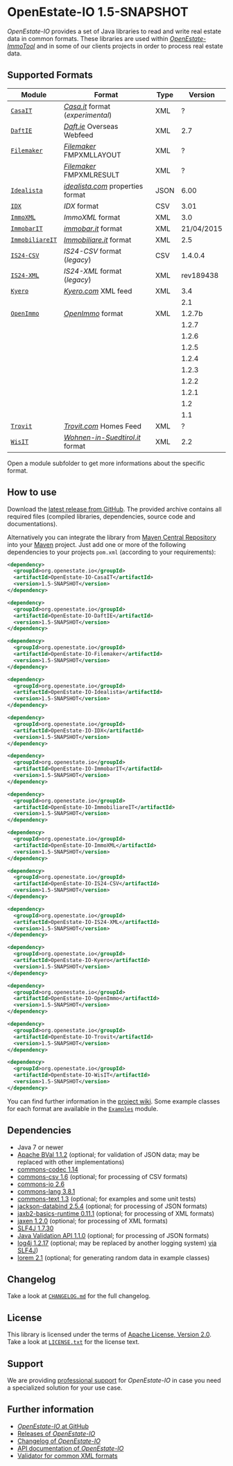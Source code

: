 OpenEstate-IO 1.5-SNAPSHOT
==========================

*OpenEstate-IO* provides a set of Java libraries to read and write real estate
data in common formats. These libraries are used within
[*OpenEstate-ImmoTool*](https://openestate.org/) and in some of our clients
projects in order to process real estate data.


Supported Formats
-----------------

| Module                           | Format                                                           | Type | Version    |
| -------------------------------- | ---------------------------------------------------------------- | ---- | ---------- |
| [`CasaIT`](CasaIT)               | [*Casa.it*](http://casa.it) format (*experimental*)              | XML  | ?          |
| [`DaftIE`](DaftIE)               | [*Daft.ie*](http://daft.ie) Overseas Webfeed                     | XML  | 2.7        |
| [`Filemaker`](Filemaker)         | [*Filemaker*](http://www.filemaker.com) FMPXMLLAYOUT             | XML  | ?          |
|                                  | [*Filemaker*](http://www.filemaker.com) FMPXMLRESULT             | XML  | ?          |
| [`Idealista`](Idealista)         | [*idealista.com*](https://www.idealista.com/) properties format  | JSON | 6.00       |
| [`IDX`](IDX)                     | *IDX* format                                                     | CSV  | 3.01       |
| [`ImmoXML`](ImmoXML)             | *ImmoXML* format                                                 | XML  | 3.0        |
| [`ImmobarIT`](ImmobarIT)         | [*immobar.it*](https://www.immobar.it) format                    | XML  | 21/04/2015 |
| [`ImmobiliareIT`](ImmobiliareIT) | [*Immobiliare.it*](http://immobiliare.it) format                 | XML  | 2.5        |
| [`IS24-CSV`](IS24-CSV)           | *IS24-CSV* format (*legacy*)                                     | CSV  | 1.4.0.4    |
| [`IS24-XML`](IS24-XML)           | *IS24-XML* format (*legacy*)                                     | XML  | rev189438  |
| [`Kyero`](Kyero)                 | [*Kyero.com*](https://www.kyero.com) XML feed                    | XML  | 3.4        |
|                                  |                                                                  |      | 2.1        |
| [`OpenImmo`](OpenImmo)           | [*OpenImmo*](http://www.openimmo.de) format                      | XML  | 1.2.7b     |
|                                  |                                                                  |      | 1.2.7      |
|                                  |                                                                  |      | 1.2.6      |
|                                  |                                                                  |      | 1.2.5      |
|                                  |                                                                  |      | 1.2.4      |
|                                  |                                                                  |      | 1.2.3      |
|                                  |                                                                  |      | 1.2.2      |
|                                  |                                                                  |      | 1.2.1      |
|                                  |                                                                  |      | 1.2        |
|                                  |                                                                  |      | 1.1        |
| [`Trovit`](Trovit)               | [*Trovit.com*](https://www.trovit.com) Homes Feed                | XML  | ?          |
| [`WisIT`](WisIT)                 | [*Wohnen-in-Suedtirol.it*](http://wohnen-in-suedtirol.it) format | XML  | 2.2        |

Open a module subfolder to get more informations about the specific format.


How to use
----------

Download the [latest release from GitHub](https://github.com/OpenEstate/OpenEstate-IO/releases/latest).
The provided archive contains all required files (compiled libraries,
dependencies, source code and documentations).

Alternatively you can integrate the library from
[Maven Central Repository](https://search.maven.org/#search|ga|1|org.openestate.io)
into your [Maven](https://maven.apache.org/) project. Just add one or more of the
following dependencies to your projects `pom.xml` (according to your
requirements):

```xml
<dependency>
  <groupId>org.openestate.io</groupId>
  <artifactId>OpenEstate-IO-CasaIT</artifactId>
  <version>1.5-SNAPSHOT</version>
</dependency>

<dependency>
  <groupId>org.openestate.io</groupId>
  <artifactId>OpenEstate-IO-DaftIE</artifactId>
  <version>1.5-SNAPSHOT</version>
</dependency>

<dependency>
  <groupId>org.openestate.io</groupId>
  <artifactId>OpenEstate-IO-Filemaker</artifactId>
  <version>1.5-SNAPSHOT</version>
</dependency>

<dependency>
  <groupId>org.openestate.io</groupId>
  <artifactId>OpenEstate-IO-Idealista</artifactId>
  <version>1.5-SNAPSHOT</version>
</dependency>

<dependency>
  <groupId>org.openestate.io</groupId>
  <artifactId>OpenEstate-IO-IDX</artifactId>
  <version>1.5-SNAPSHOT</version>
</dependency>

<dependency>
  <groupId>org.openestate.io</groupId>
  <artifactId>OpenEstate-IO-ImmobarIT</artifactId>
  <version>1.5-SNAPSHOT</version>
</dependency>

<dependency>
  <groupId>org.openestate.io</groupId>
  <artifactId>OpenEstate-IO-ImmobiliareIT</artifactId>
  <version>1.5-SNAPSHOT</version>
</dependency>

<dependency>
  <groupId>org.openestate.io</groupId>
  <artifactId>OpenEstate-IO-ImmoXML</artifactId>
  <version>1.5-SNAPSHOT</version>
</dependency>

<dependency>
  <groupId>org.openestate.io</groupId>
  <artifactId>OpenEstate-IO-IS24-CSV</artifactId>
  <version>1.5-SNAPSHOT</version>
</dependency>

<dependency>
  <groupId>org.openestate.io</groupId>
  <artifactId>OpenEstate-IO-IS24-XML</artifactId>
  <version>1.5-SNAPSHOT</version>
</dependency>

<dependency>
  <groupId>org.openestate.io</groupId>
  <artifactId>OpenEstate-IO-Kyero</artifactId>
  <version>1.5-SNAPSHOT</version>
</dependency>

<dependency>
  <groupId>org.openestate.io</groupId>
  <artifactId>OpenEstate-IO-OpenImmo</artifactId>
  <version>1.5-SNAPSHOT</version>
</dependency>

<dependency>
  <groupId>org.openestate.io</groupId>
  <artifactId>OpenEstate-IO-Trovit</artifactId>
  <version>1.5-SNAPSHOT</version>
</dependency>

<dependency>
  <groupId>org.openestate.io</groupId>
  <artifactId>OpenEstate-IO-WisIT</artifactId>
  <version>1.5-SNAPSHOT</version>
</dependency>
```

You can find further information in the
[project wiki](https://github.com/OpenEstate/OpenEstate-IO/wiki). Some example
classes for each format are available in the [`Examples`](Examples) module.


Dependencies
------------

-   Java 7 or newer
-   [Apache BVal 1.1.2](https://bval.apache.org/)
    (optional; for validation of JSON data; may be replaced with other implementations)
-   [commons-codec 1.14](https://commons.apache.org/proper/commons-codec/)
-   [commons-csv 1.6](https://commons.apache.org/proper/commons-csv/)
    (optional; for processing of CSV formats)
-   [commons-io 2.6](https://commons.apache.org/proper/commons-io/)
-   [commons-lang 3.8.1](https://commons.apache.org/proper/commons-lang/)
-   [commons-text 1.3](https://commons.apache.org/proper/commons-text/)
    (optional; for examples and some unit tests)
-   [jackson-databind 2.5.4](https://github.com/FasterXML/jackson-databind)
    (optional; for processing of JSON formats)
-   [jaxb2-basics-runtime 0.11.1](https://github.com/highsource/jaxb2-basics)
    (optional; for processing of XML formats)
-   [jaxen 1.2.0](https://github.com/jaxen-xpath/jaxen)
    (optional; for processing of XML formats)
-   [SLF4J 1.7.30](https://www.slf4j.org/)
-   [Java Validation API 1.1.0](https://beanvalidation.org/)
    (optional; for processing of JSON formats)
-   [log4j 1.2.17](https://logging.apache.org/log4j/1.2/)
    (optional; may be replaced by another logging system)
    [via SLF4J](https://www.slf4j.org/manual.html))
-   [lorem 2.1](https://github.com/mdeanda/lorem)
    (optional; for generating random data in example classes)


Changelog
---------

Take a look at [`CHANGELOG.md`](CHANGELOG.md) for the full changelog.


License
-------

This library is licensed under the terms of
[Apache License, Version 2.0](https://www.apache.org/licenses/LICENSE-2.0.html).
Take a look at
[`LICENSE.txt`](https://github.com/OpenEstate/OpenEstate-IO/blob/develop/LICENSE.txt)
for the license text.


Support
-------

We are providing [professional support](https://github.com/OpenEstate/OpenEstate-IO/wiki/Service) for *OpenEstate-IO* in case you need a specialized solution for your use case. 


Further information
-------------------

-   [*OpenEstate-IO* at GitHub](https://github.com/OpenEstate/OpenEstate-IO)
-   [Releases of *OpenEstate-IO*](https://github.com/OpenEstate/OpenEstate-IO/releases)
-   [Changelog of *OpenEstate-IO*](https://github.com/OpenEstate/OpenEstate-IO/blob/develop/CHANGELOG.md)
-   [API documentation of *OpenEstate-IO*](https://media.openestate.org/apidocs/OpenEstate-IO/)
-   [Validator for common XML formats](https://validator.openestate.org/)
